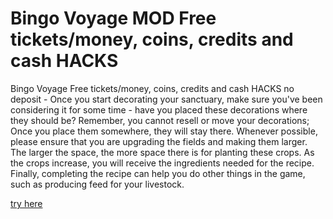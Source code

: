 # Bingo Voyage MOD Free tickets/money, coins, credits and cash HACKS

Bingo Voyage Free tickets/money, coins, credits and cash HACKS no deposit - Once you start decorating your sanctuary, make sure you've been considering it for some time - have you placed these decorations where they should be? Remember, you cannot resell or move your decorations; Once you place them somewhere, they will stay there. Whenever possible, please ensure that you are upgrading the fields and making them larger. The larger the space, the more space there is for planting these crops. As the crops increase, you will receive the ingredients needed for the recipe. Finally, completing the recipe can help you do other things in the game, such as producing feed for your livestock.

[try here](https://peatix.com/us/user/26932110)
